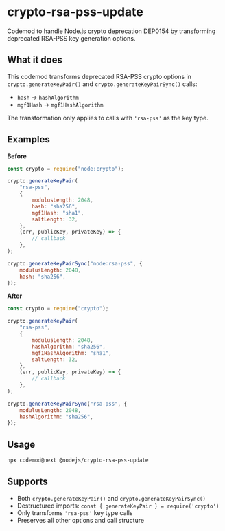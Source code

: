 # crypto-rsa-pss-update

Codemod to handle Node.js crypto deprecation DEP0154 by transforming deprecated RSA-PSS key generation options.

## What it does

This codemod transforms deprecated RSA-PSS crypto options in `crypto.generateKeyPair()` and `crypto.generateKeyPairSync()` calls:

- `hash` → `hashAlgorithm`
- `mgf1Hash` → `mgf1HashAlgorithm`

The transformation only applies to calls with `'rsa-pss'` as the key type.

## Examples

**Before**

```js
const crypto = require("node:crypto");

crypto.generateKeyPair(
	"rsa-pss",
	{
		modulusLength: 2048,
		hash: "sha256",
		mgf1Hash: "sha1",
		saltLength: 32,
	},
	(err, publicKey, privateKey) => {
		// callback
	},
);

crypto.generateKeyPairSync("node:rsa-pss", {
	modulusLength: 2048,
	hash: "sha256",
});
```

**After**

```js
const crypto = require("crypto");

crypto.generateKeyPair(
	"rsa-pss",
	{
		modulusLength: 2048,
		hashAlgorithm: "sha256",
		mgf1HashAlgorithm: "sha1",
		saltLength: 32,
	},
	(err, publicKey, privateKey) => {
		// callback
	},
);

crypto.generateKeyPairSync("rsa-pss", {
	modulusLength: 2048,
	hashAlgorithm: "sha256",
});
```

## Usage

```bash
npx codemod@next @nodejs/crypto-rsa-pss-update
```

## Supports

- Both `crypto.generateKeyPair()` and `crypto.generateKeyPairSync()`
- Destructured imports: `const { generateKeyPair } = require('crypto')`
- Only transforms `'rsa-pss'` key type calls
- Preserves all other options and call structure
